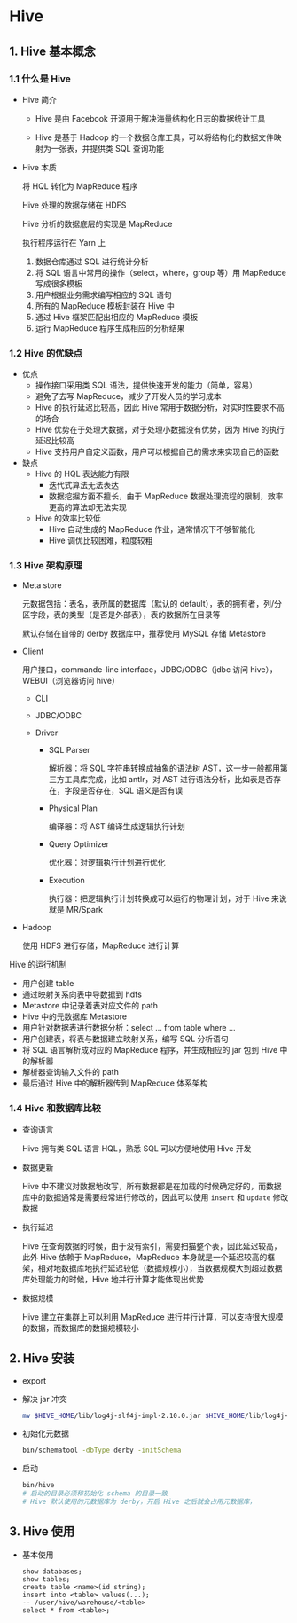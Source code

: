# Hive

## 1. Hive 基本概念

### 1.1 什么是 Hive

- Hive 简介

    - Hive 是由 Facebook 开源用于解决海量结构化日志的数据统计工具

    - Hive 是基于 Hadoop 的一个数据仓库工具，可以将结构化的数据文件映射为一张表，并提供类 SQL 查询功能

- Hive 本质

    将 HQL 转化为 MapReduce 程序

    Hive 处理的数据存储在 HDFS

    Hive 分析的数据底层的实现是 MapReduce

    执行程序运行在 Yarn 上

    1. 数据仓库通过 SQL 进行统计分析
    2. 将 SQL 语言中常用的操作（select，where，group 等）用 MapReduce 写成很多模板
    3. 用户根据业务需求编写相应的 SQL 语句
    4. 所有的 MapReduce 模板封装在 Hive 中
    5. 通过 Hive 框架匹配出相应的 MapReduce 模板
    6. 运行 MapReduce 程序生成相应的分析结果

### 1.2 Hive 的优缺点

- 优点
    - 操作接口采用类 SQL 语法，提供快速开发的能力（简单，容易）
    - 避免了去写 MapReduce，减少了开发人员的学习成本
    - Hive 的执行延迟比较高，因此 Hive 常用于数据分析，对实时性要求不高的场合
    - Hive 优势在于处理大数据，对于处理小数据没有优势，因为 Hive 的执行延迟比较高
    - Hive 支持用户自定义函数，用户可以根据自己的需求来实现自己的函数
- 缺点
    - Hive 的 HQL 表达能力有限
        - 迭代式算法无法表达
        - 数据挖掘方面不擅长，由于 MapReduce 数据处理流程的限制，效率更高的算法却无法实现
    - Hive 的效率比较低
        - Hive 自动生成的 MapReduce 作业，通常情况下不够智能化
        - Hive 调优比较困难，粒度较粗

### 1.3 Hive 架构原理

- Meta store

    元数据包括：表名，表所属的数据库（默认的 default），表的拥有者，列/分区字段，表的类型（是否是外部表），表的数据所在目录等

    默认存储在自带的 derby 数据库中，推荐使用 MySQL 存储 Metastore

- Client

    用户接口，commande-line interface，JDBC/ODBC（jdbc 访问 hive），WEBUI（浏览器访问 hive）

    - CLI

    - JDBC/ODBC

    - Driver

        - SQL Parser

            解析器：将 SQL 字符串转换成抽象的语法树 AST，这一步一般都用第三方工具库完成，比如 antlr，对 AST 进行语法分析，比如表是否存在，字段是否存在，SQL 语义是否有误

        - Physical Plan

            编译器：将 AST 编译生成逻辑执行计划

        - Query Optimizer

            优化器：对逻辑执行计划进行优化

        - Execution

            执行器：把逻辑执行计划转换成可以运行的物理计划，对于 Hive 来说就是 MR/Spark

- Hadoop

    使用 HDFS 进行存储，MapReduce 进行计算

Hive 的运行机制

- 用户创建 table
- 通过映射关系向表中导数据到 hdfs
- Metastore 中记录着表对应文件的 path
- Hive 中的元数据库 Metastore
- 用户针对数据表进行数据分析：select ... from table where ...
- 用户创建表，将表与数据建立映射关系，编写 SQL 分析语句
- 将 SQL 语言解析成对应的 MapReduce 程序，并生成相应的 jar 包到 Hive 中的解析器
- 解析器查询输入文件的 path
- 最后通过 Hive 中的解析器传到 MapReduce 体系架构

### 1.4 Hive 和数据库比较

- 查询语言

    Hive 拥有类 SQL 语言 HQL，熟悉 SQL 可以方便地使用 Hive 开发

- 数据更新

    Hive 中不建议对数据地改写，所有数据都是在加载的时候确定好的，而数据库中的数据通常是需要经常进行修改的，因此可以使用 `insert` 和 `update` 修改数据

- 执行延迟

    Hive 在查询数据的时候，由于没有索引，需要扫描整个表，因此延迟较高，此外 Hive 依赖于 MapReduce，MapReduce 本身就是一个延迟较高的框架，相对地数据库地执行延迟较低（数据规模小），当数据规模大到超过数据库处理能力的时候，Hive 地并行计算才能体现出优势

- 数据规模

    Hive 建立在集群上可以利用 MapReduce 进行并行计算，可以支持很大规模的数据，而数据库的数据规模较小

## 2. Hive 安装

- export

- 解决 jar 冲突

    ```bash
    mv $HIVE_HOME/lib/log4j-slf4j-impl-2.10.0.jar $HIVE_HOME/lib/log4j-slf4j-impl-2.10.0.bak
    ```

- 初始化元数据

    ```bash
    bin/schematool -dbType derby -initSchema
    ```

- 启动

    ```bash
    bin/hive
    # 启动的目录必须和初始化 schema 的目录一致
    # Hive 默认使用的元数据库为 derby，开启 Hive 之后就会占用元数据库，
    ```

## 3. Hive 使用

- 基本使用

    ```hql
    show databases;
    show tables;
    create table <name>(id string);
    insert into <table> values(...);
    -- /user/hive/warehouse/<table>
    select * from <table>;
    ```

    
